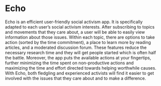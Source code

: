 # Echo

Echo is an efficient user-friendly social activism app. It is specifically adapted to each user’s social activism interests. After subscribing to topics and movements that they care about, a user will be able to easily view information about those issues. Within each topic, there are options to take action (sorted by the time commitment), a place to learn more by reading articles, and a moderated discussion forum. These features reduce the necessary research time and they will get people started which is often half the battle. Moreover, the app puts the available actions at your fingertips, further minimizing the time spent on non-productive actions and maximizing the time and effort directed towards helping worthwhile causes. With Echo, both fledgling and experienced activists will find it easier to get involved with the issues that they care about and to make a difference.
